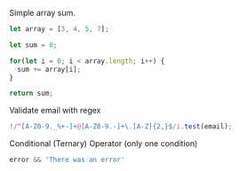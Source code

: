 Simple array sum.
```javascript
let array = [3, 4, 5, 7];

let sum = 0;

for(let i = 0; i < array.length; i++) {
  sum += array[i];
}

return sum;
```
Validate email with regex
```javascript
!/^[A-Z0-9._%+-]+@[A-Z0-9.-]+\.[A-Z]{2,}$/i.test(email);
```

Conditional (Ternary) Operator (only one condition)
```javascript
error && 'There was an error'
```
